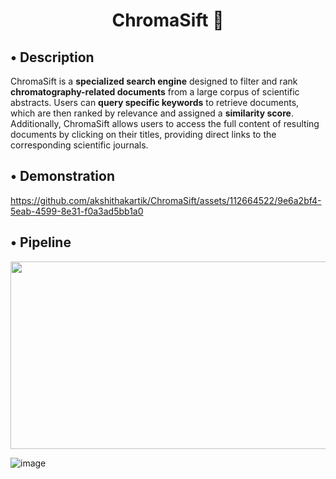 <h1 align="center">ChromaSift 🧪</h1>


## • Description

ChromaSift is a **specialized search engine** designed to filter and rank **chromatography-related documents** from a large corpus of scientific abstracts. Users can **query specific keywords** to retrieve documents, which are then ranked by relevance and assigned a **similarity score**. Additionally, ChromaSift allows users to access the full content of resulting documents by clicking on their titles, providing direct links to the corresponding scientific journals.


## • Demonstration

https://github.com/akshithakartik/ChromaSift/assets/112664522/9e6a2bf4-5eab-4599-8e31-f0a3ad5bb1a0

## • Pipeline

<img src="https://github.com/akshithakartik/ChromaSift/assets/112664522/c7bef488-f395-4585-b314-80757b5c513b" width="850" height="300">

![image](https://github.com/akshithakartik/ChromaSift/assets/112664522/60441492-86e6-4678-acf3-c1537d4b71a3)


